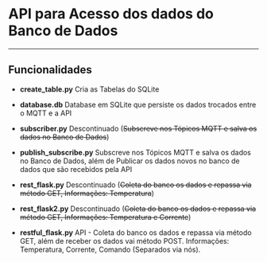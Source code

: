 

# API para Acesso dos dados do Banco de Dados
-------------------

Funcionalidades
---------------

* **create_table.py** Cria as Tabelas do SQLite

* **database.db** Database em SQLite que persiste os dados trocados entre o MQTT e a API 

* **subscriber.py** Descontinuado (~~Subscreve nos Tópicos MQTT e salva os dados no Banco de Dados~~)

* **publish_subscribe.py** Subscreve nos Tópicos MQTT e salva os dados no Banco de Dados, além de Publicar os dados novos no banco de dados que são recebidos pela API

* **rest_flask.py** Descontinuado (~~Coleta do banco os dados e repassa via método GET, Informações: Temperatura~~)

* **rest_flask2.py** Descontinuado (~~Coleta do banco os dados e repassa via método GET, Informações: Temperatura e Corrente~~)

* **restful_flask.py** API - Coleta do banco os dados e repassa via método GET, além de receber os dados vai método POST. Informações: Temperatura, Corrente, Comando (Separados via nós).


